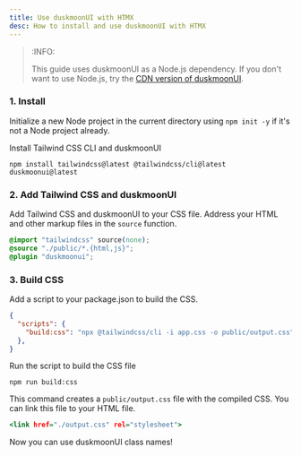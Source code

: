 ```yaml
---
title: Use duskmoonUI with HTMX
desc: How to install and use duskmoonUI with HTMX
---
```


<script>
  import Translate from "$components/Translate.svelte"
</script>

> :INFO:
>
> This guide uses duskmoonUI as a Node.js dependency. If you don't want to use Node.js, try the [CDN version of duskmoonUI](/docs/cdn/).

### 1. Install

Initialize a new Node project in the current directory using `npm init -y` if it's not a Node project already.

Install Tailwind CSS CLI and duskmoonUI

```sh:Terminal
npm install tailwindcss@latest @tailwindcss/cli@latest duskmoonui@latest
```

### 2. Add Tailwind CSS and duskmoonUI

Add Tailwind CSS and duskmoonUI to your CSS file.
Address your HTML and other markup files in the `source` function.
  
```postcss:app.css
@import "tailwindcss" source(none);
@source "./public/*.{html,js}";
@plugin "duskmoonui";
```

### 3. Build CSS

Add a script to your package.json to build the CSS.

```json:package.json
{
  "scripts": {
    "build:css": "npx @tailwindcss/cli -i app.css -o public/output.css"
  },
}
```

Run the script to build the CSS file

```sh:Terminal
npm run build:css
```
This command creates a `public/output.css` file with the compiled CSS. You can link this file to your HTML file.

```html:public/index.html
<link href="./output.css" rel="stylesheet">
```

Now you can use duskmoonUI class names!
